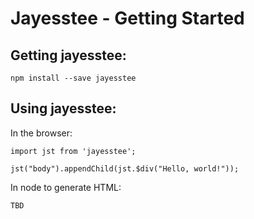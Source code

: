 # Jayesstee - Getting Started

## Getting jayesstee:

    npm install --save jayesstee
    

## Using jayesstee:


In the browser:

    import jst from 'jayesstee';
    
    jst("body").appendChild(jst.$div("Hello, world!"));
    


In node to generate HTML:

    TBD
    
    
